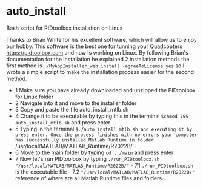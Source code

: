 # auto_install
Bash script for PIDtoolbox installation on Linux

Thanks to Brian White for his excellent software, which will allow us to enjoy our hobby. This software is the best one for tunning your Quadcopters https://pidtoolbox.com and now is working on Linux. By following Brian's documentation for the installation he explained 2 installation methods the first method is `./MyAppInstaller_web.install -agreeToLicense yes` so I wrote a simple script to make the installation process easier for the second method. 

- 1 Make sure you have already downloaded and unzipped the PIDtoolbox for Linux folder
- 2 Navigate into it and move to the installer folder
- 3 Copy and paste the file auto_install_mtlb.sh
- 4 Change it to be executable by typing this in the terminal `$chmod 755 auto_install_mtlb.sh` and press enter
- 5 Typing in the terminal `$./auto_install_mtlb.sh and executing it by press enter. Once the process finishes with no errors your computer has successfully installed Matlab Runtime in folder `/usr/local/MATLAB/MATLAB_Runtime/R2022B/`.
- 6 Move to the main folder by typing `cd ../main` and press enter
- 7 Now let's run PIDtoolbox by typing `./run_PIDtoolbox.sh "/usr/local/MATLAB/MATLAB_Runtime/R2022B/"`
      - 7.1 `./run_PIDtoolbox.sh` is the executable file 
      - 7.2 `"/usr/local/MATLAB/MATLAB_Runtime/R2022B/"` reference of where are all Matlab Runtime files and folders.
